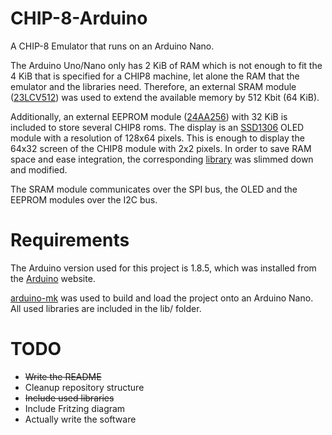# CHIP-8-Arduino
A CHIP-8 Emulator that runs on an Arduino Nano.

The Arduino Uno/Nano only has 2 KiB of RAM which is not enough to fit the 4 KiB that is specified for a CHIP8 machine, let alone the RAM that the emulator and the libraries need.
Therefore, an external SRAM module ([23LCV512](http://ww1.microchip.com/downloads/en/DeviceDoc/25157A.pdf)) was used to extend the available memory by 512 Kbit (64 KiB).

Additionally, an external EEPROM module ([24AA256](http://ww1.microchip.com/downloads/en/DeviceDoc/21203M.pdf)) with 32 KiB is included to store several CHIP8 roms.
The display is an [SSD1306](https://cdn-shop.adafruit.com/datasheets/SSD1306.pdf) OLED module with a resolution of 128x64 pixels.
This is enough to display the 64x32 screen of the CHIP8 module with 2x2 pixels.
In order to save RAM space and ease integration, the corresponding [library](https://github.com/adafruit/Adafruit_SSD1306) was slimmed down and modified.

The SRAM module communicates over the SPI bus, the OLED and the EEPROM modules over the I2C bus.

# Requirements
The Arduino version used for this project is 1.8.5, which was installed from the [Arduino](https://www.arduino.cc/en/Main/Software) website.

[arduino-mk](https://github.com/sudar/Arduino-Makefile) was used to build and load the project onto an Arduino Nano.
All used libraries are included in the lib/ folder.


# TODO
* ~~Write the README~~
* Cleanup repository structure
* ~~Include used libraries~~
* Include Fritzing diagram
* Actually write the software
